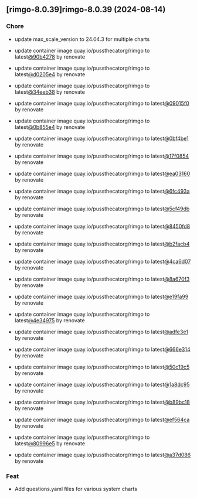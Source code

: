 

## [rimgo-8.0.39]rimgo-8.0.39 (2024-08-14)

### Chore



- update max_scale_version to 24.04.3 for multiple charts

- update container image quay.io/pussthecatorg/rimgo to latest[@90b4278](https://github.com/90b4278) by renovate

- update container image quay.io/pussthecatorg/rimgo to latest[@d0205e4](https://github.com/d0205e4) by renovate

- update container image quay.io/pussthecatorg/rimgo to latest[@34eeb38](https://github.com/34eeb38) by renovate

- update container image quay.io/pussthecatorg/rimgo to latest[@09015f0](https://github.com/09015f0) by renovate

- update container image quay.io/pussthecatorg/rimgo to latest[@0b855e4](https://github.com/0b855e4) by renovate

- update container image quay.io/pussthecatorg/rimgo to latest[@0bf4be1](https://github.com/0bf4be1) by renovate

- update container image quay.io/pussthecatorg/rimgo to latest[@17f0854](https://github.com/17f0854) by renovate

- update container image quay.io/pussthecatorg/rimgo to latest[@ea03160](https://github.com/ea03160) by renovate

- update container image quay.io/pussthecatorg/rimgo to latest[@6fc493a](https://github.com/6fc493a) by renovate

- update container image quay.io/pussthecatorg/rimgo to latest[@5cf49db](https://github.com/5cf49db) by renovate

- update container image quay.io/pussthecatorg/rimgo to latest[@8450fd8](https://github.com/8450fd8) by renovate

- update container image quay.io/pussthecatorg/rimgo to latest[@b2facb4](https://github.com/b2facb4) by renovate

- update container image quay.io/pussthecatorg/rimgo to latest[@4ca6d07](https://github.com/4ca6d07) by renovate

- update container image quay.io/pussthecatorg/rimgo to latest[@8a670f3](https://github.com/8a670f3) by renovate

- update container image quay.io/pussthecatorg/rimgo to latest[@e19fa99](https://github.com/e19fa99) by renovate

- update container image quay.io/pussthecatorg/rimgo to latest[@4e34975](https://github.com/4e34975) by renovate

- update container image quay.io/pussthecatorg/rimgo to latest[@adfe3e1](https://github.com/adfe3e1) by renovate

- update container image quay.io/pussthecatorg/rimgo to latest[@666e314](https://github.com/666e314) by renovate

- update container image quay.io/pussthecatorg/rimgo to latest[@50c19c5](https://github.com/50c19c5) by renovate

- update container image quay.io/pussthecatorg/rimgo to latest[@1a8dc95](https://github.com/1a8dc95) by renovate

- update container image quay.io/pussthecatorg/rimgo to latest[@b89bc18](https://github.com/b89bc18) by renovate

- update container image quay.io/pussthecatorg/rimgo to latest[@ef564ca](https://github.com/ef564ca) by renovate

- update container image quay.io/pussthecatorg/rimgo to latest[@80996e5](https://github.com/80996e5) by renovate

- update container image quay.io/pussthecatorg/rimgo to latest[@a37d086](https://github.com/a37d086) by renovate

### Feat



- Add questions.yaml files for various system charts